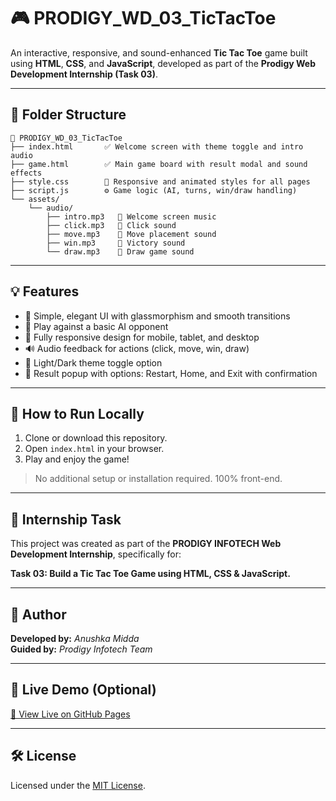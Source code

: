 # 🎮 PRODIGY_WD_03_TicTacToe

An interactive, responsive, and sound-enhanced **Tic Tac Toe** game built using **HTML**, **CSS**, and **JavaScript**, developed as part of the **Prodigy Web Development Internship (Task 03)**.

---

## 📁 Folder Structure

```
📁 PRODIGY_WD_03_TicTacToe
├── index.html       ✅ Welcome screen with theme toggle and intro audio
├── game.html        ✅ Main game board with result modal and sound effects
├── style.css        🎨 Responsive and animated styles for all pages
├── script.js        ⚙️ Game logic (AI, turns, win/draw handling)
└── assets/
    └── audio/
        ├── intro.mp3   🎵 Welcome screen music
        ├── click.mp3   🎵 Click sound
        ├── move.mp3    🎵 Move placement sound
        ├── win.mp3     🎵 Victory sound
        └── draw.mp3    🎵 Draw game sound
```

---

## 💡 Features

- 🎯 Simple, elegant UI with glassmorphism and smooth transitions
- 🧠 Play against a basic AI opponent
- 📱 Fully responsive design for mobile, tablet, and desktop
- 🔊 Audio feedback for actions (click, move, win, draw)
- 🌙 Light/Dark theme toggle option
- 🎉 Result popup with options: Restart, Home, and Exit with confirmation

---

## 🚀 How to Run Locally

1. Clone or download this repository.
2. Open `index.html` in your browser.
3. Play and enjoy the game!

> No additional setup or installation required. 100% front-end.

---

## 📌 Internship Task

This project was created as part of the **PRODIGY INFOTECH Web Development Internship**, specifically for:

**Task 03: Build a Tic Tac Toe Game using HTML, CSS & JavaScript.**

---

## 🙌 Author

**Developed by:** *Anushka Midda*  
**Guided by:** *Prodigy Infotech Team*

---

## 🔗 Live Demo (Optional)

[🔗 View Live on GitHub Pages](https://your-username.github.io/PRODIGY_WD_03_TicTacToe)

---

## 🛠️ License

Licensed under the [MIT License](https://opensource.org/licenses/MIT).
